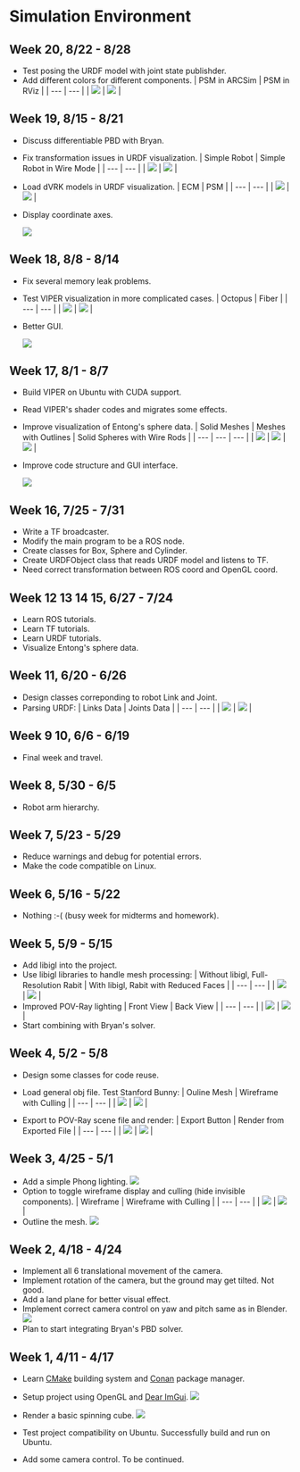 # Simulation Environment

## Week 20, 8/22 - 8/28
- Test posing the URDF model with joint state publishder.
- Add different colors for different components.
    | PSM in ARCSim | PSM in RViz |
    | --- | --- |
    | ![](https://cdn.jsdelivr.net/gh/TonyZYT2000/ImageHost@master/Posing1.png) | ![](https://cdn.jsdelivr.net/gh/TonyZYT2000/ImageHost@master/Posing2.png) |

## Week 19, 8/15 - 8/21
- Discuss differentiable PBD with Bryan.
- Fix transformation issues in URDF visualization.
    | Simple Robot | Simple Robot in Wire Mode |
    | --- | --- |
    | ![](https://cdn.jsdelivr.net/gh/TonyZYT2000/ImageHost@master/r2d2.png) | ![](https://cdn.jsdelivr.net/gh/TonyZYT2000/ImageHost@master/r2d2-wire.png) |

- Load dVRK models in URDF visualization.
    | ECM | PSM |
    | --- | --- |
    | ![](https://cdn.jsdelivr.net/gh/TonyZYT2000/ImageHost@master/ECM.png) | ![](https://cdn.jsdelivr.net/gh/TonyZYT2000/ImageHost@master/PSM.png) |
    
- Display coordinate axes.
    
    ![](https://cdn.jsdelivr.net/gh/TonyZYT2000/ImageHost@master/Coordinate.png)

## Week 18, 8/8 - 8/14
- Fix several memory leak problems.
- Test VIPER visualization in more complicated cases.
    | Octopus | Fiber |
    | --- | --- |
    | ![](https://cdn.jsdelivr.net/gh/TonyZYT2000/ImageHost@master/Octopus.png) | ![](https://cdn.jsdelivr.net/gh/TonyZYT2000/ImageHost@master/Fiber.png) |
    
- Better GUI.

    ![](https://cdn.jsdelivr.net/gh/TonyZYT2000/ImageHost@master/VIPER-GUI.png)

## Week 17, 8/1 - 8/7
- Build VIPER on Ubuntu with CUDA support.
- Read VIPER's shader codes and migrates some effects.
- Improve visualization of Entong's sphere data.
    | Solid Meshes | Meshes with Outlines | Solid Spheres with Wire Rods |
    | --- | --- | --- |
    | ![](https://cdn.jsdelivr.net/gh/TonyZYT2000/ImageHost@master/Rod1.png) | ![](https://cdn.jsdelivr.net/gh/TonyZYT2000/ImageHost@master/Rod2.png) | ![](https://cdn.jsdelivr.net/gh/TonyZYT2000/ImageHost@master/Rod3.png) |

- Improve code structure and GUI interface.
    
    ![](https://cdn.jsdelivr.net/gh/TonyZYT2000/ImageHost@master/GUI.png)

## Week 16, 7/25 - 7/31
- Write a TF broadcaster.
- Modify the main program to be a ROS node.
- Create classes for Box, Sphere and Cylinder.
- Create URDFObject class that reads URDF model and listens to TF.
- Need correct transformation between ROS coord and OpenGL coord.

## Week 12 13 14 15, 6/27 - 7/24
- Learn ROS tutorials.
- Learn TF tutorials.
- Learn URDF tutorials.
- Visualize Entong's sphere data.

## Week 11, 6/20 - 6/26
- Design classes correponding to robot Link and Joint.
- Parsing URDF:
    | Links Data | Joints Data |
    | --- | --- |
    | ![](https://cdn.jsdelivr.net/gh/TonyZYT2000/ImageHost@master/LinksData.png) | ![](https://cdn.jsdelivr.net/gh/TonyZYT2000/ImageHost@master/JointsData.png) |

## Week 9 10, 6/6 - 6/19
- Final week and travel.

## Week 8, 5/30 - 6/5
- Robot arm hierarchy.

## Week 7, 5/23 - 5/29
- Reduce warnings and debug for potential errors.
- Make the code compatible on Linux.

## Week 6, 5/16 - 5/22
- Nothing :-\( \(busy week for midterms and homework\).

## Week 5, 5/9 - 5/15

- Add libigl into the project.
- Use libigl libraries to handle mesh processing:
    | Without libigl, Full-Resolution Rabit | With libigl, Rabit with Reduced Faces |
    | --- | --- |
    | ![](https://cdn.jsdelivr.net/gh/TonyZYT2000/ImageHost@master/Rabit-Full.png) | ![](https://cdn.jsdelivr.net/gh/TonyZYT2000/ImageHost@master/Rabit-Decimate.png) |
- Improved POV-Ray lighting
    | Front View | Back View |
    | --- | --- |
    | ![](https://cdn.jsdelivr.net/gh/TonyZYT2000/ImageHost@master/POV-Ray1.png) | ![](https://cdn.jsdelivr.net/gh/TonyZYT2000/ImageHost@master/POV-Ray2.png) |
- Start combining with Bryan's solver.

## Week 4, 5/2 - 5/8
- Design some classes for code reuse.
- Load general obj file. Test Stanford Bunny:
    | Ouline Mesh | Wireframe with Culling |
    | --- | --- |
    | ![](https://cdn.jsdelivr.net/gh/TonyZYT2000/ImageHost@master/BunnyOutline.png) | ![](https://cdn.jsdelivr.net/gh/TonyZYT2000/ImageHost@master/BunnyWire.png) |
    
- Export to POV-Ray scene file and render:
    | Export Button | Render from Exported File |
    | --- | --- |
    | ![](https://cdn.jsdelivr.net/gh/TonyZYT2000/ImageHost@master/POVRay-Export.png) | ![](https://cdn.jsdelivr.net/gh/TonyZYT2000/ImageHost@master/POVRay-Render.png) |

## Week 3, 4/25 - 5/1
- Add a simple Phong lighting.
    ![](https://cdn.jsdelivr.net/gh/TonyZYT2000/ImageHost@master/Shading.png)
- Option to toggle wireframe display and culling (hide invisible components).
    | Wireframe | Wireframe with Culling |
    | --- | --- |
    | ![](https://cdn.jsdelivr.net/gh/TonyZYT2000/ImageHost@master/Wireframe.png) | ![](https://cdn.jsdelivr.net/gh/TonyZYT2000/ImageHost@master/Wireframe+Culling.png) |
- Outline the mesh.
    ![](https://cdn.jsdelivr.net/gh/TonyZYT2000/ImageHost@master/Outline-Wireframe.png)

## Week 2, 4/18 - 4/24
- Implement all 6 translational movement of the camera.
- Implement rotation of the camera, but the ground may get tilted. Not good.
- Add a land plane for better visual effect.
- Implement correct camera control on yaw and pitch same as in Blender.
    [![](http://img.youtube.com/vi/PwXRYMNXOtc/0.jpg)](https://www.youtube.com/watch?v=PwXRYMNXOtc "OpenGL + ImGui")
- Plan to start integrating Bryan's PBD solver.

## Week 1, 4/11 - 4/17
- Learn [CMake](https://cmake.org/) building system and [Conan](https://conan.io/) package manager.
- Setup project using OpenGL and [Dear ImGui](https://github.com/ocornut/imgui).
    ![](https://cdn.jsdelivr.net/gh/TonyZYT2000/ImageHost@master/DearImGui.png)

- Render a basic spinning cube.
    ![](https://cdn.jsdelivr.net/gh/TonyZYT2000/ImageHost@master/SpinningCube.png)

- Test project compatibility on Ubuntu. Successfully build and run on Ubuntu.
- Add some camera control. To be continued.
